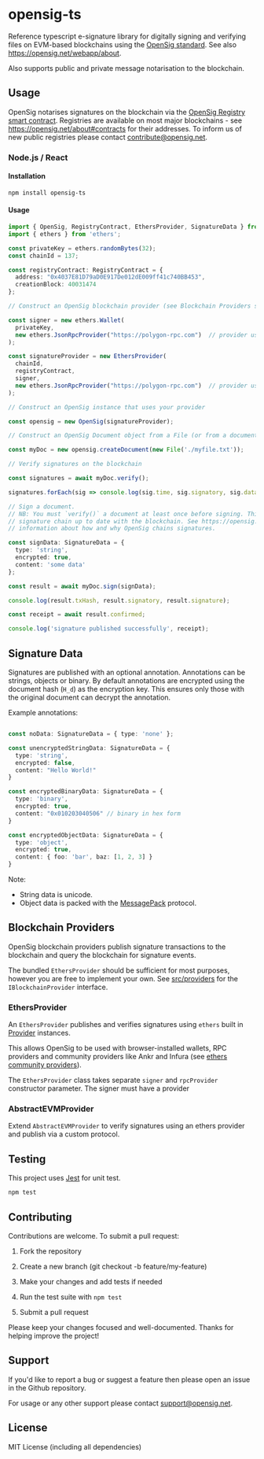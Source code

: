 # opensig-ts

Reference typescript e-signature library for digitally signing and verifying files on EVM-based blockchains using the [OpenSig standard](https://github.com/opensig/opensig-protocol).  See also https://opensig.net/webapp/about.  

Also supports public and private message notarisation to the blockchain.

## Usage

OpenSig notarises signatures on the blockchain via the [OpenSig Registry smart contract](https://github.com/OpenSig/opensig-protocol/blob/main/contracts/OpensigRegistry.sol). Registries are available on most major blockchains - see https://opensig.net/about#contracts for their addresses. To inform us of new public registries please contact [contribute@opensig.net](mailto:contribute@opensig.net).

### Node.js / React

#### Installation
```
npm install opensig-ts
```

#### Usage
```typescript
import { OpenSig, RegistryContract, EthersProvider, SignatureData } from 'opensig-ts';
import { ethers } from 'ethers';

const privateKey = ethers.randomBytes(32);
const chainId = 137;

const registryContract: RegistryContract = {
  address: "0x4037E81D79aD0E917De012dE009ff41c740BB453",
  creationBlock: 40031474
};

// Construct an OpenSig blockchain provider (see Blockchain Providers section below)

const signer = new ethers.Wallet(
  privateKey, 
  new ethers.JsonRpcProvider("https://polygon-rpc.com")  // provider used for publishing signatures
);

const signatureProvider = new EthersProvider(
  chainId,
  registryContract, 
  signer, 
  new ethers.JsonRpcProvider("https://polygon-rpc.com")  // provider used for querying signatures
);

// Construct an OpenSig instance that uses your provider

const opensig = new OpenSig(signatureProvider);

// Construct an OpenSig Document object from a File (or from a document hash)

const myDoc = new opensig.createDocument(new File('./myfile.txt'));

// Verify signatures on the blockchain

const signatures = await myDoc.verify();

signatures.forEach(sig => console.log(sig.time, sig.signatory, sig.data));

// Sign a document. 
// NB: You must `verify()` a document at least once before signing. This brings the object's
// signature chain up to date with the blockchain. See https://opensig.net/about for 
// information about how and why OpenSig chains signatures.

const signData: SignatureData = {
  type: 'string',
  encrypted: true,
  content: 'some data'
};

const result = await myDoc.sign(signData);

console.log(result.txHash, result.signatory, result.signature);

const receipt = await result.confirmed;

console.log('signature published successfully', receipt);

```

## Signature Data

Signatures are published with an optional annotation. Annotations can be strings, objects or binary. By default annotations are encrypted using the document hash (`H_d`) as the encryption key. This ensures only those with the original document can decrypt the annotation.

Example annotations:

```typescript

const noData: SignatureData = { type: 'none' };

const unencryptedStringData: SignatureData = {
  type: 'string',
  encrypted: false,
  content: "Hello World!"
}

const encryptedBinaryData: SignatureData = {
  type: 'binary',
  encrypted: true,
  content: "0x010203040506" // binary in hex form
}

const encryptedObjectData: SignatureData = {
  type: 'object',
  encrypted: true,
  content: { foo: 'bar', baz: [1, 2, 3] }
}
```

Note:
- String data is unicode.
- Object data is packed with the [MessagePack](https://msgpack.org/) protocol.

## Blockchain Providers

OpenSig blockchain providers publish signature transactions to the blockchain and query the blockchain for signature events.

The bundled `EthersProvider` should be sufficient for most purposes, however you are free to implement your own.  See [src/providers](src/providers) for the `IBlockchainProvider` interface.

### EthersProvider

An `EthersProvider` publishes and verifies signatures using `ethers` built in [Provider](https://docs.ethers.org/v6/api/providers/) instances. 

This allows OpenSig to be used with browser-installed wallets, RPC providers and community providers like Ankr and Infura (see [ethers community providers](https://docs.ethers.org/v6/api/providers/thirdparty/)).

The `EthersProvider` class takes separate `signer` and `rpcProvider` constructor parameter. The signer must have a provider

### AbstractEVMProvider

Extend `AbstractEVMProvider` to verify signatures using an ethers provider and publish via a custom protocol.

## Testing

This project uses [Jest](https://jestjs.io/) for unit test.

```bash
npm test
```

## Contributing

Contributions are welcome. To submit a pull request:

1. Fork the repository

2. Create a new branch (git checkout -b feature/my-feature)

3. Make your changes and add tests if needed

4. Run the test suite with `npm test`

5. Submit a pull request

Please keep your changes focused and well-documented. Thanks for helping improve the project!

## Support

If you'd like to report a bug or suggest a feature then please open an issue in the Github repository.

For usage or any other support please contact [support@opensig.net](mailto:support@opensig.net).

## License

MIT License (including all dependencies)
